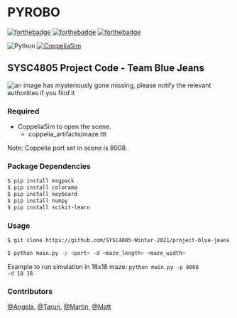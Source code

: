 # PYROBO
[![forthebadge](https://forthebadge.com/images/badges/made-with-python.svg)](https://forthebadge.com)
[![forthebadge](https://forthebadge.com/images/badges/built-with-science.svg)](https://forthebadge.com)
[![forthebadge](https://forthebadge.com/images/badges/not-a-bug-a-feature.svg)](https://forthebadge.com)

![Python](https://img.shields.io/badge/python-v3.7+-blue.svg)
[![CoppeliaSim](https://img.shields.io/badge/CoppeliaSim-v4.1-red.svg)](https://www.coppeliarobotics.com/helpFiles/en/versionInfo.htm#coppeliaSim4.1.0)
## SYSC4805 Project Code - Team Blue Jeans

![an image has mysteriously gone missing, please notify the relevant authorities if you find it](https://github.com/SYSC4805-Winter-2021/project-blue-jeans/blob/master/misc/concept.png)

### Required

 - CoppeliaSim to open the scene.
    - coppelia_artifacts/maze.ttt

Note: Coppelia port set in scene is 8008.

### Package Dependencies

```bash
$ pip install msgpack
$ pip install colorama
$ pip install keyboard
$ pip install numpy
$ pip install scikit-learn
```

### Usage

```bash
$ git clone https://github.com/SYSC4805-Winter-2021/project-blue-jeans
```

```bash
$ python main.py -p <port> -d <maze_length> <maze_width>
```

Example to run simulation in 18x18 maze: <code>python main.py -p 8008 -d 18 18</code>

### Contributors

[@Angela](https://github.com/angiebyun),
[@Tarun](https://github.com/TarunAK),
[@Martin](https://github.com/martinklamrowski),
[@Matt](https://github.com/mwesleyjames)
